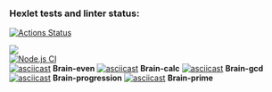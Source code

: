 ### Hexlet tests and linter status:
[![Actions Status](https://github.com/El-wis/frontend-project-lvl1/workflows/hexlet-check/badge.svg)](https://github.com/El-wis/frontend-project-lvl1/actions)

<a href="https://codeclimate.com/github/codeclimate/codeclimate/maintainability"><img src="https://api.codeclimate.com/v1/badges/a99a88d28ad37a79dbf6/maintainability" /></a><br>
[![Node.js CI](https://github.com/El-wis/frontend-project-lvl1/actions/workflows/node.js.yml/badge.svg)](https://github.com/El-wis/frontend-project-lvl1/actions/workflows/node.js.yml)<br>
[![asciicast](https://asciinema.org/a/yDphXMCCD7LuLjR6yPG2BYXEC.svg)](https://asciinema.org/a/yDphXMCCD7LuLjR6yPG2BYXEC) **Brain-even**
[![asciicast](https://asciinema.org/a/E0EEsDbfLLh33Q1OAzuwl5OAh.svg)](https://asciinema.org/a/E0EEsDbfLLh33Q1OAzuwl5OAh) **Brain-calc**
[![asciicast](https://asciinema.org/a/zxH52fJxnO5SbtC8YM9pOwBKW.svg)](https://asciinema.org/a/zxH52fJxnO5SbtC8YM9pOwBKW) **Brain-gcd**
[![asciicast](https://asciinema.org/a/jSGsIPFM7MYXZVggIC5GO6kDn.svg)](https://asciinema.org/a/jSGsIPFM7MYXZVggIC5GO6kDn) **Brain-progression**
[![asciicast](https://asciinema.org/a/JW9EhjIvP3XmSoILacXfGEKN1.svg)](https://asciinema.org/a/JW9EhjIvP3XmSoILacXfGEKN1) **Brain-prime**
